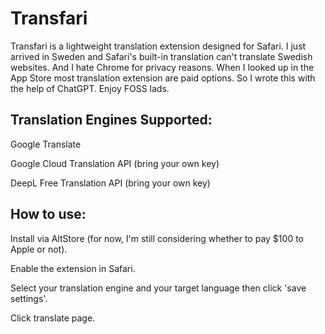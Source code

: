 
# Transfari

Transfari is a lightweight translation extension designed for Safari.
I just arrived in Sweden and Safari's built-in translation can't translate Swedish websites.
And I hate Chrome for privacy reasons. When I looked up in the App Store most translation extension are paid options. So I wrote this with the help of ChatGPT. Enjoy FOSS lads.


## Translation Engines Supported:
Google Translate 

Google Cloud Translation API (bring your own key)

DeepL Free Translation API (bring your own key)


## How to use:
Install via AltStore (for now, I'm still considering whether to pay $100 to Apple or not).

Enable the extension in Safari.

Select your translation engine and your target language then click 'save settings'.

Click translate page.
